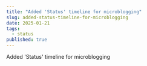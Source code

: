 ```yaml
---
title: "Added 'Status' timeline for microblogging"
slug: added-status-timeline-for-microblogging
date: 2025-01-21
tags:
  - status
published: true
---
```

Added 'Status' timeline for microblogging